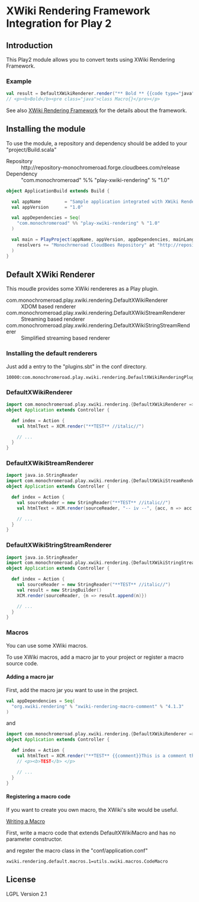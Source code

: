 # XWiki Rendering Framework Integration for Play 2 #

## Introduction ##

This Play2 module allows you to convert texts using XWiki Rendering Framework.

### Example ###

```scala
val result = DefaultXWikiRenderer.render("** Bold ** {{code type="java"}}class Macro{}{{/code}}")
// <p><b>Bold</b><pre class="java">class Macro{}</pre></p>
```

See also [XWiki Rendering Framework](http://rendering.xwiki.org/xwiki/bin/view/Main/WebHome) for the details about the framework.

## Installing the module ##

To use the module, a repository and dependency should be added to your "project/Build.scala"

<dl>
    <dt>Repository</dt>
    <dd>http://repository-monochromeroad.forge.cloudbees.com/release</dd>
    <dt>Dependency</dt>
    <dd>"com.monochromeroad" %% "play-xwiki-rendering" % "1.0"</dd>
</dl>

```scala
object ApplicationBuild extends Build {

  val appName         = "Sample application integrated with XWiki Rendering"
  val appVersion      = "1.0"

  val appDependencies = Seq(
    "com.monochromeroad" %% "play-xwiki-rendering" % "1.0"
  )

  val main = PlayProject(appName, appVersion, appDependencies, mainLang = SCALA).settings(
    resolvers += "Monochrmeroad CloudBees Repository" at "http://repository-monochromeroad.forge.cloudbees.com/release"
  )
}
```

## Default XWiki Renderer ##

This moudle provides some XWiki rendereres as a Play plugin.

<dl>
    <dt>com.monochromeroad.play.xwiki.rendering.DefaultXWikiRenderer</dt>
    <dd>XDOM based renderer</dd>
    <dt>com.monochromeroad.play.xwiki.rendering.DefaultXWikiStreamRenderer</dt>
    <dd>Streaming based renderer</dd>
    <dt>com.monochromeroad.play.xwiki.rendering.DefaultXWikiStringStreamRenderer</dt>
    <dd>Simplified streaming based renderer</dd>
</dl>

### Installing the default renderers ###

Just add a entry to the "plugins.sbt" in the conf directory.

    10000:com.monochromeroad.play.xwiki.rendering.DefaultXWikiRenderingPlugin

### DefaultXWikiRenderer ###

```scala
import com.monochromeroad.play.xwiki.rendering.{DefaultXWikiRenderer => XCM}
object Application extends Controller {

  def index = Action {
    val htmlText = XCM.render("**TEST** //italic//")

    // ...
  }
}
```

### DefaultXWikiStreamRenderer ###

```scala
import java.io.StringReader
import com.monochromeroad.play.xwiki.rendering.{DefaultXWikiStreamRenderer => XCM}
object Application extends Controller {

  def index = Action {
    val sourceReader = new StringReader("**TEST** //italic//")
    val htmlText = XCM.render(sourceReader, "-- iv --", {acc, n => acc + n})

    // ...
  }
}
```

### DefaultXWikiStringStreamRenderer ###

```scala
import java.io.StringReader
import com.monochromeroad.play.xwiki.rendering.{DefaultXWikiStringStreamRenderer => XCM}
object Application extends Controller {

  def index = Action {
    val sourceReader = new StringReader("**TEST** //italic//")
    val result = new StringBuilder()
    XCM.render(sourceReader, {n => result.append(n)})

    // ...
  }
}
```

### Macros ###

You can use some XWiki macros.

To use XWiki macros, add a macro jar to your project or register a macro source code.

#### Adding a macro jar ####

First, add the macro jar you want to use in the project.

```scala
val appDependencies = Seq(
  "org.xwiki.rendering" % "xwiki-rendering-macro-comment" % "4.1.3"
)
```

and

```scala
import com.monochromeroad.play.xwiki.rendering.{DefaultXWikiRenderer => XCM}
object Application extends Controller {

  def index = Action {
    val htmlText = XCM.render("**TEST** {{comment}}This is a comment that would not be contained in the result{{/comment}}")
    // <p><b>TEST</b> </p>

    // ...
  }
}
```

#### Registering a macro code ####

If you want to create you own macro, the XWiki's site would be useful.

[Writing a Macro](http://rendering.xwiki.org/xwiki/bin/view/Main/ExtendingMacro)

First, write a macro code that extends DefaultXWikiMacro and has no parameter constructor.

and regster the macro class in the "conf/application.conf"

    xwiki.rendering.default.macros.1=utils.xwiki.macros.CodeMacro


## License ##

LGPL Version 2.1

